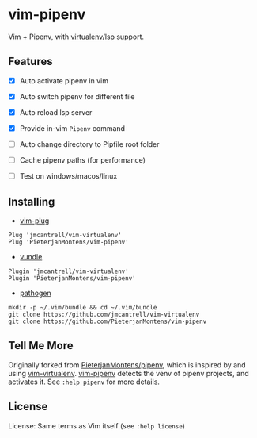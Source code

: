 # vim-pipenv

Vim + Pipenv, with [virtualenv][vim-virtualenv]/[lsp][vim-lsp] support.


## Features

- [x] Auto activate pipenv in vim
- [x] Auto switch pipenv for different file
- [x] Auto reload lsp server
- [x] Provide in-vim `Pipenv` command
- [ ] Auto change directory to Pipfile root folder
- [ ] Cache pipenv paths (for performance)
- [ ] Test on windows/macos/linux


## Installing

- [vim-plug][vim-plug]
```viml
Plug 'jmcantrell/vim-virtualenv'
Plug 'PieterjanMontens/vim-pipenv'
```

- [vundle][vundle]
```viml
Plugin 'jmcantrell/vim-virtualenv'
Plugin 'PieterjanMontens/vim-pipenv'
```

- [pathogen][pathogen]
```shell
mkdir -p ~/.vim/bundle && cd ~/.vim/bundle
git clone https://github.com/jmcantrell/vim-virtualenv
git clone https://github.com/PieterjanMontens/vim-pipenv
```


## Tell Me More

Originally forked from [PieterjanMontens/pipenv][old-vim-pipenv],
which is inspired by and using [vim-virtualenv][vim-virtualenv].
[vim-pipenv][vim-pipenv] detects the venv of pipenv projects, and activates it.
See `:help pipenv` for more details.


## License

License: Same terms as Vim itself (see `:help license`)


[vim-pipenv]: https://github.com/LKI/vim-pipenv
[old-vim-pipenv]: https://github.com/PieterjanMontens/vim-pipenv
[pathogen]: https://github.com/tpope/vim-pathogen
[vim-lsp]: https://github.com/prabirshrestha/vim-lsp
[vim-plug]: https://github.com/junegunn/vim-plug
[vim-virtualenv]: https://github.com/jmcantrell/vim-virtualenv
[vundle]: https://github.com/VundleVim/Vundle.vim
